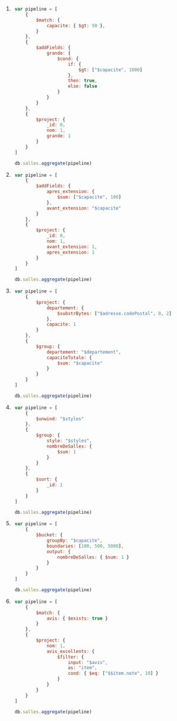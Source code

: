 1. ```js
    var pipeline = [
        {
            $match: {
                capacite: { $gt: 50 },
            }
        },
        {
            $addFields: {
                grande: {
                    $cond: {
                        if: {
                            $gt: ["$capacite", 1000]
                        },
                        then: true,
                        else: false
                    }
                }
            }
        },
        {
            $project: {
                _id: 0,
                nom: 1,
                grande: 1
            }
        }
    ]

    db.salles.aggregate(pipeline)
    ````

2. ```js
    var pipeline = [
        {
            $addFields: {
                apres_extension: {
                    $sum: ["$capacite", 100]
                },
                avant_extension: "$capacite"
            }
        },
        {
            $project: {
                _id: 0,
                nom: 1,
                avant_extension: 1,
                apres_extension: 1
            }
        }
    ]

    db.salles.aggregate(pipeline)
    ```

3. ```js
    var pipeline = [
        {
            $project: {
                departement: {
                    $substrBytes: ["$adresse.codePostal", 0, 2]
                },
                capacite: 1
            }
        },
        {
            $group: {
                departement: "$departement",
                capaciteTotale: {
                    $sum: "$capacite"
                }
            }
        }
    ]

    db.salles.aggregate(pipeline)
    ```

4. ```js
    var pipeline = [
        {
            $unwind: "$styles"
        },
        {
            $group: {
                style: "$styles",
                nombreDeSalles: {
                    $sum: 1
                }
            }
        },
        {
            $sort: {
                _id: 1
            }
        }
    ]

    db.salles.aggregate(pipeline)
    ```

5. ```js
    var pipeline = [
        {
            $bucket: {
                groupBy: "$capacite",
                boundaries: [100, 500, 5000],
                output: {
                    nombreDeSalles: { $sum: 1 }
                }
            }
        }
    ]

    db.salles.aggregate(pipeline)
    ```

6. ```js
    var pipeline = [
        {
            $match: {
                avis: { $exists: true }
            }
        },
        {
            $project: {
                nom: 1,
                avis_excellents: {
                    $filter: {
                        input: "$avis",
                        as: "item",
                        cond: { $eq: ["$$item.note", 10] }
                    }
                }
            }
        }
    ]

    db.salles.aggregate(pipeline)